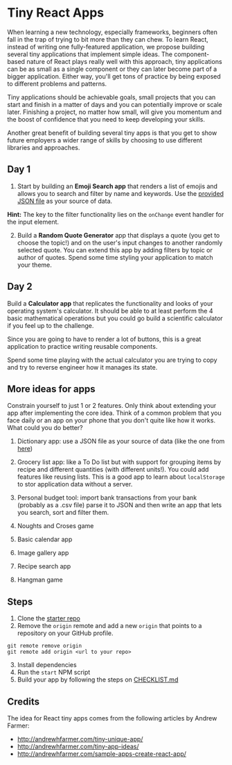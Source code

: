 # Tiny React Apps

When learning a new technology, especially frameworks, beginners often fall in the trap of trying to bit more than they can chew. To learn React, instead of writing one fully-featured application, we propose building several tiny applications that implement simple ideas. The component-based nature of React plays really well with this approach, tiny applications can be as small as a single component or they can later become part of a bigger application. Either way, you'll get tons of practice by being exposed to different problems and patterns.

Tiny applications should be achievable goals, small projects that you can start and finish in a matter of days and you can potentially improve or scale later. Finishing a project, no matter how small, will give you momentum and the boost of confidence that you need to keep developing your skills.

Another great benefit of building several tiny apps is that you get to show future employers a wider range of skills by choosing to use different libraries and approaches.

## Day 1

1. Start by building an **Emoji Search app** that renders a list of emojis and allows you to search and filter by name and keywords. Use the [provided JSON file](https://github.com/northcoders/w08-tiny-react-apps/blob/master/emojiList.json) as your source of data.

**Hint:** The key to the filter functionality lies on the `onChange` event handler for the input element.

2. Build a **Random Quote Generator** app that displays a quote (you get to choose the topic!) and on the user's input changes to another randomly selected quote. You can extend this app by adding filters by topic or author of quotes. Spend some time styling your application to match your theme.

## Day 2

Build a **Calculator app** that replicates the functionality and looks of your operating system's calculator. It should be able to at least perform the 4 basic mathematical operations but you could go build a scientific calculator if you feel up to the challenge.

Since you are going to have to render a lot of buttons, this is a great application to practice writing reusable components. 

Spend some time playing with the actual calculator you are trying to copy and try to reverse engineer how it manages its state.

## More ideas for apps

Constrain yourself to just 1 or 2 features. Only think about extending your app after implementing the core idea. Think of a common problem that you face daily or an app on your phone that you don't quite like how it works. What could you do better?

1. Dictionary app: use a JSON file as your source of data (like the one from [here](https://github.com/adambom/dictionary))

2. Grocery list app: like a To Do list but with support for grouping items by recipe and different quantities (with different units!). You could add features like reusing lists. This is a good app to learn about `localStorage` to stor application data without a server.

3. Personal budget tool: import bank transactions from your bank (probably as a .csv file) parse it to JSON and then write an app that lets you search, sort and filter them.

4. Noughts and Croses game

5. Basic calendar app

6. Image gallery app

7. Recipe search app

8. Hangman game

## Steps

1. Clone the [starter repo](https://github.com/northcoders/FE-react-starter)
2. Remove the `origin` remote and add a new `origin` that points to a repository on your GitHub profile.

```
git remote remove origin
git remote add origin <url to your repo>
```
3. Install dependencies
4. Run the `start` NPM script
5. Build your app by following the steps on [CHECKLIST.md](https://github.com/northcoders/w08-tiny-react-apps/blob/master/CHECKLIST.md)

## Credits
The idea for React tiny apps comes from the following articles by Andrew Farmer:

- http://andrewhfarmer.com/tiny-unique-app/
- http://andrewhfarmer.com/tiny-app-ideas/
- http://andrewhfarmer.com/sample-apps-create-react-app/

